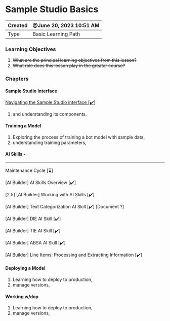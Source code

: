 # Sample Studio Basics

| Created | @June 20, 2023 10:51 AM |
| ------- | ----------------------- |
| Type    | Basic Learning Path     |

### Learning Objectives <a href="#id-41fe4128-2a5b-4d98-b5f5-2776cfcf9f2e" id="id-41fe4128-2a5b-4d98-b5f5-2776cfcf9f2e"></a>

1. ~~What are the principal learning objectives from this lesson?~~
2. ~~What role does this lesson play in the greater course?~~

### Chapters <a href="#b2f5ad35-1304-4f25-8419-f85359c7cc2d" id="b2f5ad35-1304-4f25-8419-f85359c7cc2d"></a>

#### Sample Studio Interface <a href="#id-468b7782-e226-460f-bc54-3e67fcb0c93b" id="id-468b7782-e226-460f-bc54-3e67fcb0c93b"></a>

[Navigating the Sample Studio interface \[✔️\]](https://www.notion.so/Navigating-the-dop-Studio-interface-02c423bfda654639a8e961fa72589f89?pvs=21)

1. and understanding its components.

#### Training a Model <a href="#id-89ff1ba8-7b7b-44bf-a093-6d9933ca16ce" id="id-89ff1ba8-7b7b-44bf-a093-6d9933ca16ce"></a>

1. Exploring the process of training a bot model with sample data,
2. understanding training parameters,

#### AI Skills - <a href="#e5f4718d-25b0-4127-9966-394f4fdda918" id="e5f4718d-25b0-4127-9966-394f4fdda918"></a>

***

Maintenance Cycle \[⌛]

\[AI Builder] AI Skills Overview \[✔️]

\[2.5] \[AI Builder] Working with AI Skills \[✔️]

\[AI Builder] Text Categorization AI Skill \[✔️] \[Document ?]

\[AI Builder] DIE AI Skill \[✔️]

\[AI Builder] TIE AI Skill \[✔️]

\[AI Builder] ABSA AI Skill \[✔️]

\[AI Builder] Line Items: Processing and Extracting Information \[✔️]



#### Deploying a Model <a href="#aa4ae151-955b-40f9-95bf-ffefb39e39b3" id="aa4ae151-955b-40f9-95bf-ffefb39e39b3"></a>

1. Learning how to deploy to production,
2. manage versions,

#### Working w/dop <a href="#abd8a903-0693-46b6-b9fc-10fa34db39a3" id="abd8a903-0693-46b6-b9fc-10fa34db39a3"></a>

1. Learning how to deploy to production,
2. manage versions,



